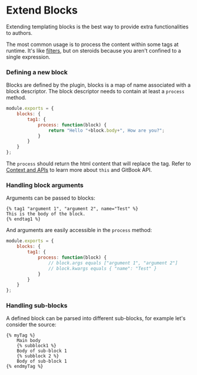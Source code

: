 # Extend Blocks

Extending templating blocks is the best way to provide extra functionalities to authors.

The most common usage is to process the content within some tags at runtime. It's like [filters](./filters.md), but on steroids because you aren't confined to a single expression.

### Defining a new block

Blocks are defined by the plugin, blocks is a map of name associated with a block descriptor. The block descriptor needs to contain at least a `process` method.

```js
module.exports = {
    blocks: {
        tag1: {
            process: function(block) {
                return "Hello "+block.body+", How are you?";
            }
        }
    }
};
```

The `process` should return the html content that will replace the tag. Refer to [Context and APIs](./api.md) to learn more about `this` and GitBook API.

### Handling block arguments

Arguments can be passed to blocks:

```
{% tag1 "argument 1", "argument 2", name="Test" %}
This is the body of the block.
{% endtag1 %}
```

And arguments are easily accessible in the `process` method:

```js
module.exports = {
    blocks: {
        tag1: {
            process: function(block) {
                // block.args equals ["argument 1", "argument 2"]
                // block.kwargs equals { "name": "Test" }
            }
        }
    }
};
```

### Handling sub-blocks

A defined block can be parsed into different sub-blocks, for example let's consider the source:

```
{% myTag %}
    Main body
    {% subblock1 %}
    Body of sub-block 1
    {% subblock 2 %}
    Body of sub-block 1
{% endmyTag %}
```
